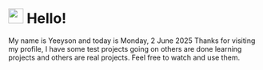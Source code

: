  <h1>
    <img src="https://emojis.slackmojis.com/emojis/images/1643510097/45343/hi.gif?1643510097" width="30"/> 
    Hello!
 </h1>
 <p>
    My name is Yeeyson and today is Monday, 2 June 2025
    Thanks for visiting my profile, I have some test projects going on others are done learning projects and others are real projects.
    Feel free to watch and use them.
 </p>